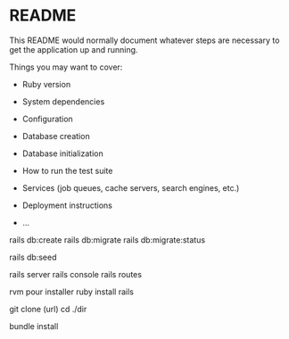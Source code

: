 # README

This README would normally document whatever steps are necessary to get the
application up and running.

Things you may want to cover:

* Ruby version

* System dependencies

* Configuration

* Database creation

* Database initialization

* How to run the test suite

* Services (job queues, cache servers, search engines, etc.)

* Deployment instructions

* ...

rails db:create
rails db:migrate
rails db:migrate:status

rails db:seed


rails server
rails console
rails routes


rvm pour installer ruby
install rails

git clone (url)
cd ./dir

bundle install
